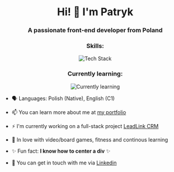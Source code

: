 
<h1 align="center">Hi! 👋 I'm Patryk</h1>
<h3 align="center">A passionate front-end developer from Poland</h3>

<h3 align="center">Skills:</h3>
<p align="center"><img src="https://skillicons.dev/icons?i=html,css,sass,javascript,typescript,react,graphql,photoshop&perline=16" alt="Tech Stack" /> </p>

<h3 align="center">Currently learning:</h3>
<p align="center"><img src="https://skillicons.dev/icons?i=nodejs,expressjs,mongodb,postman&perline=16" alt="Currently learning" /> </p>


- 🗣 Languages: Polish (Native), English (C1)

- 📫 You can learn more about me at [my portfolio](https://ppuhacz.netlify.app/)

- ⚡️ I'm currently working on a full-stack project [LeadLink CRM](https://github.com/ppuhacz/crm-mern)

- 🥰 In love with video/board games, fitness and continous learning  

- ✨ Fun fact: <b>I know how to center a div</b> ✨

- 📱 You can get in touch with me via [Linkedin](https://www.linkedin.com/in/patryk-puhacz-5b5b7a1aa/)
